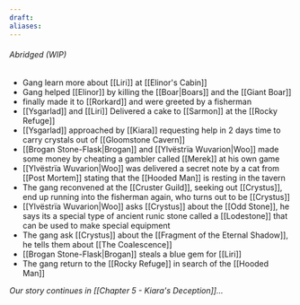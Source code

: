 ```yaml
---
draft: 
aliases:
---
```

###### Abridged (WIP)
- Gang learn more about [[Liri]] at [[Elinor's Cabin]]
- Gang helped [[Elinor]] by killing the [[Boar|Boars]] and the [[Giant Boar]]
- finally made it to [[Rorkard]] and were greeted by a fisherman
- [[Ysgarlad]] and [[Liri]] Delivered a cake to [[Sarmon]] at the [[Rocky Refuge]]
- [[Ysgarlad]] approached by [[Kiara]] requesting help in 2 days time to carry crystals out of [[Gloomstone Cavern]]
- [[Brogan Stone-Flask|Brogan]] and [[Ylvëstrïa Wuvarion|Woo]] made some money by cheating a gambler called [[Merek]] at his own game
- [[Ylvëstrïa Wuvarion|Woo]] was delivered a secret note by a cat from [[Post Mortem]] stating that the [[Hooded Man]] is resting in the tavern
- The gang reconvened at the [[Cruster Guild]], seeking out [[Crystus]], end up running into the fisherman again, who turns out to be [[Crystus]]
- [[Ylvëstrïa Wuvarion|Woo]] asks [[Crystus]] about the [[Odd Stone]], he says its a special type of ancient runic stone called a [[Lodestone]] that can be used to make special equipment
- The gang ask [[Crystus]] about the [[Fragment of the Eternal Shadow]], he tells them about [[The Coalescence]]
- [[Brogan Stone-Flask|Brogan]] steals a blue gem for [[Liri]]
- The gang return to the [[Rocky Refuge]] in search of the [[Hooded Man]]

*Our story continues in [[Chapter 5 - Kiara's Deception]]...*